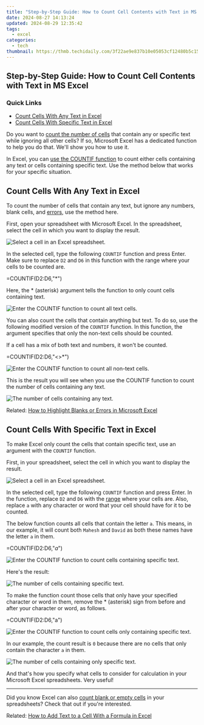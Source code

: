 ```yaml
---
title: "Step-by-Step Guide: How to Count Cell Contents with Text in MS Excel"
date: 2024-08-27 14:13:24
updated: 2024-08-29 12:35:42
tags:
  - excel
categories:
  - tech
thumbnail: https://thmb.techidaily.com/3f22ae9e837b10e05053cf12480b5c15e8d166c20b49b11db4fda3e3ee1b2757.jpg
---
```


## Step-by-Step Guide: How to Count Cell Contents with Text in MS Excel

### Quick Links

* [Count Cells With Any Text in Excel](https://some-approaches.techidaily.com/2024-approved-the-uav-connoisseurs-guide-to-essential-equipment/)
* [Count Cells With Specific Text in Excel](https://facebook-record-videos.techidaily.com/updated-2024-approved-discover-engaging-youtube-threads/)

 Do you want to [count the number of cells](https://howto.techidaily.com/fix-the-error-of-unfortunately-the-processcomandroidphone-has-stopped-on-vivo-v29-pro-drfone-by-drfone-fix-android-problems-fix-android-problems/) that contain any or specific text while ignoring all other cells? If so, Microsoft Excel has a dedicated function to help you do that. We'll show you how to use it.

 In Excel, you can [use the COUNTIF function](https://win-forum.techidaily.com/complete-tutorial-clearing-out-windows-10-memory-dump-data/) to count either cells containing any text or cells containing specific text. Use the method below that works for your specific situation.

##  Count Cells With Any Text in Excel

 To count the number of cells that contain any text, but ignore any numbers, blank cells, and [errors](https://ios-unlock.techidaily.com/in-2024-iphone-12-pro-asking-for-passcode-after-ios-1714-update-what-to-do-by-drfone-ios/), use the method here.

 First, open your spreadsheet with Microsoft Excel. In the spreadsheet, select the cell in which you want to display the result.

![Select a cell in an Excel spreadsheet.](https://static1.howtogeekimages.com/wordpress/wp-content/uploads/2021/11/1-select-cell-3.png) 

 In the selected cell, type the following `COUNTIF` function and press Enter. Make sure to replace `D2` and `D6` in this function with the range where your cells to be counted are.

=COUNTIF(D2:D6,"*")

 Here, the \* (asterisk) argument tells the function to only count cells containing text.

![Enter the COUNTIF function to count all text cells.](https://static1.howtogeekimages.com/wordpress/wp-content/uploads/2021/11/2-countif-count-text-cells.png) 

 You can also count the cells that contain anything but text. To do so, use the following modified version of the `COUNTIF` function. In this function, the argument specifies that only the non-text cells should be counted.

 If a cell has a mix of both text and numbers, it won't be counted.

=COUNTIF(D2:D6,"<>*")

![Enter the COUNTIF function to count all non-text cells.](https://static1.howtogeekimages.com/wordpress/wp-content/uploads/2021/11/3-countif-count-non-text-cells.png) 

 This is the result you will see when you use the COUNTIF function to count the number of cells containing any text.

![The number of cells containing any text.](https://static1.howtogeekimages.com/wordpress/wp-content/uploads/2021/11/4-countif-result.png) 

Related: [How to Highlight Blanks or Errors in Microsoft Excel](https://ios-unlock.techidaily.com/in-2024-iphone-12-pro-asking-for-passcode-after-ios-1714-update-what-to-do-by-drfone-ios/) 

##  Count Cells With Specific Text in Excel

 To make Excel only count the cells that contain specific text, use an argument with the `COUNTIF` function.

 First, in your spreadsheet, select the cell in which you want to display the result.

![Select a cell in an Excel spreadsheet.](https://static1.howtogeekimages.com/wordpress/wp-content/uploads/2021/11/1-select-cell-3.png) 

 In the selected cell, type the following `COUNTIF` function and press Enter. In the function, replace `D2` and `D6` with the [range](https://video-screen-grab.techidaily.com/updated-playful-pioneers-the-kids-game-bazaar-for-2024/) where your cells are. Also, replace `a` with any character or word that your cell should have for it to be counted.

 The below function counts all cells that contain the letter `a`. This means, in our example, it will count both `Mahesh` and `David` as both these names have the letter `a` in them.

=COUNTIF(D2:D6,"*a*")

![Enter the COUNTIF function to count cells containing specific text.](https://static1.howtogeekimages.com/wordpress/wp-content/uploads/2021/11/5-countif-count-specific-text-cells.png) 

 Here's the result:

![The number of cells containing specific text.](https://static1.howtogeekimages.com/wordpress/wp-content/uploads/2021/11/6-countif-specific-text-result.png) 

 To make the function count those cells that only have your specified character or word in them, remove the \* (asterisk) sign from before and after your character or word, as follows.

=COUNTIF(D2:D6,"a")

![Enter the COUNTIF function to count cells only containing specific text.](https://static1.howtogeekimages.com/wordpress/wp-content/uploads/2021/11/7-countif-count-only-specific-text-cells.png) 

 In our example, the count result is `0` because there are no cells that only contain the character `a` in them.

![The number of cells containing only specific text.](https://static1.howtogeekimages.com/wordpress/wp-content/uploads/2021/11/8-countif-only-specific-text-cell-result.png) 

 And that's how you specify what cells to consider for calculation in your Microsoft Excel spreadsheets. Very useful!

---

 Did you know Excel can also [count blank or empty cells](https://fox-blue.techidaily.com/2024-approved-revel-in-richness-your-pcs-pathway-to-exceptional-video-quality/) in your spreadsheets? Check that out if you're interested.

Related: [How to Add Text to a Cell With a Formula in Excel](https://buynow-reviews.techidaily.com/a-comprehensive-review-top-long-reach-routers-dominating-the-market-in-ebytes/)

<ins class="adsbygoogle"
     style="display:block"
     data-ad-format="autorelaxed"
     data-ad-client="ca-pub-7571918770474297"
     data-ad-slot="1223367746"></ins>



<ins class="adsbygoogle"
     style="display:block"
     data-ad-client="ca-pub-7571918770474297"
     data-ad-slot="8358498916"
     data-ad-format="auto"
     data-full-width-responsive="true"></ins>
